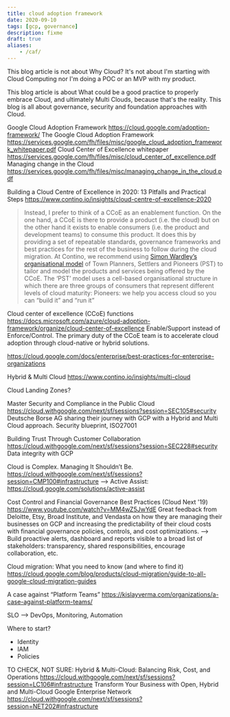 ```yaml
---
title: cloud adoption framework
date: 2020-09-10
tags: [gcp, governance]
description: fixme
draft: true
aliases:
    - /caf/
---
```

This blog article is not about Why Cloud? It's not about I'm starting with Cloud Computing nor I'm doing a POC or an MVP with my product.

This blog article is about What could be a good practice to properly embrace Cloud, and ultimately Multi Clouds, because that's the reality. This blog is all about governance, security and foundation approaches with Cloud.

Google Cloud Adoption Framework
https://cloud.google.com/adoption-framework/
The Google Cloud Adoption Framework
https://services.google.com/fh/files/misc/google_cloud_adoption_framework_whitepaper.pdf
Cloud Center of Excellence whitepaper
https://services.google.com/fh/files/misc/cloud_center_of_excellence.pdf
Managing change in the Cloud
https://services.google.com/fh/files/misc/managing_change_in_the_cloud.pdf

Building a Cloud Centre of Excellence in 2020: 13 Pitfalls and Practical Steps
https://www.contino.io/insights/cloud-centre-of-excellence-2020
> Instead, I prefer to think of a CCoE as an enablement function. On the one hand, a CCoE is there to provide a product (i.e. the cloud) but on the other hand it exists to enable consumers (i.e. the product and development teams) to consume this product. It does this by providing a set of repeatable standards, governance frameworks and best practices for the rest of the business to follow during the cloud migration. 
> At Contino, we recommend using [Simon Wardley’s organisational model](https://medium.com/wardleymaps/getting-started-yourself-e1a359b785a2) of Town Planners, Settlers and Pioneers (PST) to tailor and model the products and services being offered by the CCoE. The ‘PST’ model uses a cell-based organisational structure in which there are three groups of consumers that represent different levels of cloud maturity: Pioneers: we help you access cloud so you can “build it” and “run it”

Cloud center of excellence (CCoE) functions
https://docs.microsoft.com/azure/cloud-adoption-framework/organize/cloud-center-of-excellence
Enable/Support instead of Enforce/Control. The primary duty of the CCoE team is to accelerate cloud adoption through cloud-native or hybrid solutions.

https://cloud.google.com/docs/enterprise/best-practices-for-enterprise-organizations

Hybrid & Multi Cloud
https://www.contino.io/insights/multi-cloud

Cloud Landing Zones?

Master Security and Compliance in the Public Cloud
https://cloud.withgoogle.com/next/sf/sessions?session=SEC105#security
Deutsche Borse AG sharing their journey with GCP with a Hybrid and Multi Cloud approach. Security blueprint, ISO27001

Building Trust Through Customer Collaboration
https://cloud.withgoogle.com/next/sf/sessions?session=SEC228#security
Data integrity with GCP

Cloud is Complex. Managing It Shouldn’t Be.
https://cloud.withgoogle.com/next/sf/sessions?session=CMP100#infrastructure
--> Active Assist: https://cloud.google.com/solutions/active-assist

Cost Control and Financial Governance Best Practices (Cloud Next '19)
https://www.youtube.com/watch?v=MM4wZ5JwYdE
Great feedback from Deloitte, Etsy, Broad Institute, and Vendasta on how they are managing their businesses on GCP and increasing the predictability of their cloud costs with financial governance policies, controls, and cost optimizations.
--> Build proactive alerts, dashboard and reports visible to a broad list of stakeholders: transparency, shared responsibilities, encourage collaboration, etc.

Cloud migration: What you need to know (and where to find it)
https://cloud.google.com/blog/products/cloud-migration/guide-to-all-google-cloud-migration-guides

A case against “Platform Teams”
https://kislayverma.com/organizations/a-case-against-platform-teams/

SLO --> DevOps, Monitoring, Automation

Where to start?
- Identity
- IAM
- Policies

TO CHECK, NOT SURE:
Hybrid & Multi-Cloud: Balancing Risk, Cost, and Operations
https://cloud.withgoogle.com/next/sf/sessions?session=LC106#infrastructure
Transform Your Business with Open, Hybrid and Multi-Cloud Google Enterprise Network
https://cloud.withgoogle.com/next/sf/sessions?session=NET202#infrastructure